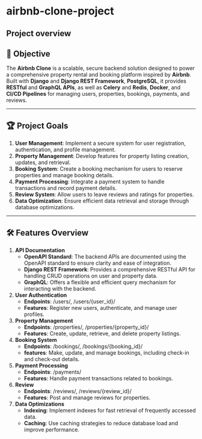 # **airbnb-clone-project**

## **Project overview**

## 🚀 **Objective**
The **Airbnb Clone** is a scalable, secure backend solution designed to power a comprehensive property rental and booking platform inspired by **Airbnb**. Built with **Django** and **Django REST Framework**, **PostgreSQL**, it provides **RESTful** and **GraphQL APIs**, as well as **Celery** and **Redis**, **Docker**, and **CI/CD Pipelines** for managing users, properties, bookings, payments, and reviews.  

----

## **🏆 Project Goals**
  
1. **User Management**: Implement a secure system for user registration, authentication, and profile management.
2. **Property Management**: Develop features for property listing creation, updates, and retrieval.
3. **Booking System**: Create a booking mechanism for users to reserve properties and manage booking details.
4. **Payment Processing**: Integrate a payment system to handle transactions and record payment details.
5. **Review System**: Allow users to leave reviews and ratings for properties.
6. **Data Optimization**: Ensure efficient data retrieval and storage through database optimizations.

----

## **🛠️ Features Overview**

1. **API Documentation** 
    - **OpenAPI Standard**: The backend APIs are documented using the OpenAPI standard to ensure clarity and ease of integration.
    - **Django REST Framework**: Provides a comprehensive RESTful API for handling CRUD operations on user and property data.
    - **GraphQL**: Offers a flexible and efficient query mechanism for interacting with the backend.
2. **User Authentication**
    - **Endpoints**: /users/, /users/{user_id}/
    - **Features**: Register new users, authenticate, and manage user profiles.
3.  **Property Management**
    - **Endpoints**: /properties/, /properties/{property_id}/
    - **Features**: Create, update, retrieve, and delete property listings.
4. **Booking System**
    - **Endpoints**: /bookings/, /bookings/{booking_id}/
    - **features**: Make, update, and manage bookings, including check-in and check-out details.
5. **Payment Processing**
    - **Endpoints**:  /payments/
    - **Features**: Handle payment transactions related to bookings.
6. **Review**
    - **Endpoints**: /reviews/, /reviews/{review_id}/
    - **Features**: Post and manage reviews for properties.
7. **Data Optimizations**
    - **Indexing**: Implement indexes for fast retrieval of frequently accessed data.
    - **Caching**: Use caching strategies to reduce database load and improve performance.
    

